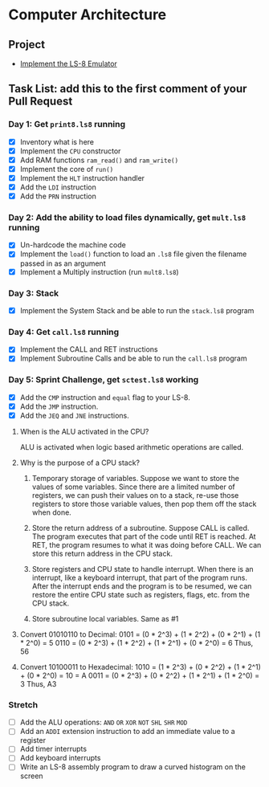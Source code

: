 # Computer Architecture

## Project

* [Implement the LS-8 Emulator](ls8/)

## Task List: add this to the first comment of your Pull Request

### Day 1: Get `print8.ls8` running

- [x] Inventory what is here
- [x] Implement the `CPU` constructor
- [x] Add RAM functions `ram_read()` and `ram_write()`
- [x] Implement the core of `run()`
- [x] Implement the `HLT` instruction handler
- [x] Add the `LDI` instruction
- [x] Add the `PRN` instruction

### Day 2: Add the ability to load files dynamically, get `mult.ls8` running

- [x] Un-hardcode the machine code
- [x] Implement the `load()` function to load an `.ls8` file given the filename
      passed in as an argument
- [x] Implement a Multiply instruction (run `mult8.ls8`)

### Day 3: Stack

- [x] Implement the System Stack and be able to run the `stack.ls8` program

### Day 4: Get `call.ls8` running

- [x] Implement the CALL and RET instructions
- [x] Implement Subroutine Calls and be able to run the `call.ls8` program

### Day 5: Sprint Challenge, get `sctest.ls8` working

- [x] Add the `CMP` instruction and `equal` flag to your LS-8.
- [x] Add the `JMP` instruction.
- [x] Add the `JEQ` and `JNE` instructions.

1. When is the ALU activated in the CPU?

    ALU is activated when logic based arithmetic operations are called.

2. Why is the purpose of a CPU stack?
    1. Temporary storage of variables.
    Suppose we want to store the values of some variables. Since there are a limited number of registers, we can push their values on to a stack, re-use those registers to store those variable values, then pop them off the stack when done. 

    2. Store the return address of a subroutine.
    Suppose CALL is called. The program executes that part of the code until RET is reached. At RET, the program resumes to what it was doing before CALL. We can store this return address in the CPU stack.

    3. Store registers and CPU state to handle interrupt.
    When there is an interrupt, like a keyboard interrupt, that part of the program runs. After the interrupt ends and the program is to be resumed, we can restore the entire CPU state such as registers, flags, etc. from the CPU stack.

    4. Store subroutine local variables.
    Same as #1

3. Convert 01010110 to Decimal:
    0101 = (0 * 2^3) + (1 * 2^2) + (0 * 2^1) + (1 * 2^0) = 5
    0110 = (0 * 2^3) + (1 * 2^2) + (1 * 2^1) + (0 * 2^0) = 6
    Thus, 56

4. Convert 10100011 to Hexadecimal:
    1010 = (1 * 2^3) + (0 * 2^2) + (1 * 2^1) + (0 * 2^0) = 10 = A
    0011 = (0 * 2^3) + (0 * 2^2) + (1 * 2^1) + (1 * 2^0) = 3
    Thus, A3

### Stretch

- [ ] Add the ALU operations: `AND` `OR` `XOR` `NOT` `SHL` `SHR` `MOD`
- [ ] Add an `ADDI` extension instruction to add an immediate value to a register
- [ ] Add timer interrupts
- [ ] Add keyboard interrupts
- [ ] Write an LS-8 assembly program to draw a curved histogram on the screen